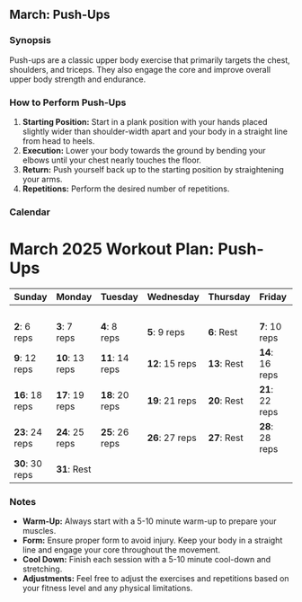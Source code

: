 ## March: Push-Ups

### Synopsis
Push-ups are a classic upper body exercise that primarily targets the chest, shoulders, and triceps. They also engage the core and improve overall upper body strength and endurance.

### How to Perform Push-Ups
1. **Starting Position:** Start in a plank position with your hands placed slightly wider than shoulder-width apart and your body in a straight line from head to heels.
2. **Execution:** Lower your body towards the ground by bending your elbows until your chest nearly touches the floor.
3. **Return:** Push yourself back up to the starting position by straightening your arms.
4. **Repetitions:** Perform the desired number of repetitions.

### Calendar

# March 2025 Workout Plan: Push-Ups

| Sunday         | Monday         | Tuesday        | Wednesday      | Thursday       | Friday         | Saturday       |
|----------------|----------------|----------------|----------------|----------------|----------------|----------------|
|                |                |                |                |                |                | **1**: 5 reps  |
| **2**: 6 reps  | **3**: 7 reps  | **4**: 8 reps  | **5**: 9 reps  | **6**: Rest    | **7**: 10 reps | **8**: 11 reps |
| **9**: 12 reps | **10**: 13 reps| **11**: 14 reps| **12**: 15 reps| **13**: Rest   | **14**: 16 reps| **15**: 17 reps|
| **16**: 18 reps| **17**: 19 reps| **18**: 20 reps| **19**: 21 reps| **20**: Rest   | **21**: 22 reps| **22**: 23 reps|
| **23**: 24 reps| **24**: 25 reps| **25**: 26 reps| **26**: 27 reps| **27**: Rest   | **28**: 28 reps| **29**: 29 reps|
| **30**: 30 reps| **31**: Rest   |                |                |                |                |                |

### Notes
- **Warm-Up:** Always start with a 5-10 minute warm-up to prepare your muscles.
- **Form:** Ensure proper form to avoid injury. Keep your body in a straight line and engage your core throughout the movement.
- **Cool Down:** Finish each session with a 5-10 minute cool-down and stretching.
- **Adjustments:** Feel free to adjust the exercises and repetitions based on your fitness level and any physical limitations.